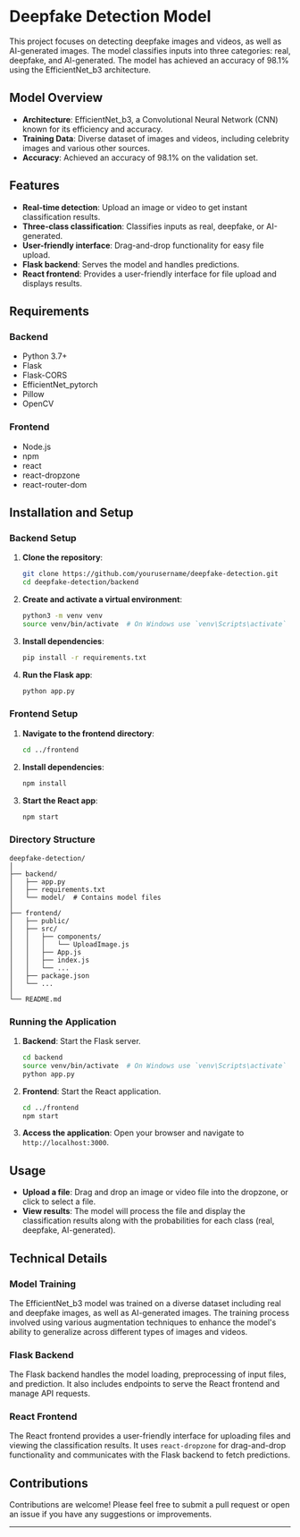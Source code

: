 # Deepfake Detection Model

This project focuses on detecting deepfake images and videos, as well as AI-generated images. The model classifies inputs into three categories: real, deepfake, and AI-generated. The model has achieved an accuracy of 98.1% using the EfficientNet_b3 architecture.

## Model Overview

- **Architecture**: EfficientNet_b3, a Convolutional Neural Network (CNN) known for its efficiency and accuracy.
- **Training Data**: Diverse dataset of images and videos, including celebrity images and various other sources.
- **Accuracy**: Achieved an accuracy of 98.1% on the validation set.

## Features

- **Real-time detection**: Upload an image or video to get instant classification results.
- **Three-class classification**: Classifies inputs as real, deepfake, or AI-generated.
- **User-friendly interface**: Drag-and-drop functionality for easy file upload.
- **Flask backend**: Serves the model and handles predictions.
- **React frontend**: Provides a user-friendly interface for file upload and displays results.

## Requirements

### Backend

- Python 3.7+
- Flask
- Flask-CORS
- EfficientNet_pytorch
- Pillow
- OpenCV

### Frontend

- Node.js
- npm
- react
- react-dropzone
- react-router-dom

## Installation and Setup

### Backend Setup

1. **Clone the repository**:
   ```sh
   git clone https://github.com/yourusername/deepfake-detection.git
   cd deepfake-detection/backend
   ```

2. **Create and activate a virtual environment**:
   ```sh
   python3 -m venv venv
   source venv/bin/activate  # On Windows use `venv\Scripts\activate`
   ```

3. **Install dependencies**:
   ```sh
   pip install -r requirements.txt
   ```

4. **Run the Flask app**:
   ```sh
   python app.py
   ```

### Frontend Setup

1. **Navigate to the frontend directory**:
   ```sh
   cd ../frontend
   ```

2. **Install dependencies**:
   ```sh
   npm install
   ```

3. **Start the React app**:
   ```sh
   npm start
   ```

### Directory Structure

```
deepfake-detection/
│
├── backend/
│   ├── app.py
│   ├── requirements.txt
│   └── model/  # Contains model files
│
├── frontend/
│   ├── public/
│   ├── src/
│   │   ├── components/
│   │   │   └── UploadImage.js
│   │   ├── App.js
│   │   ├── index.js
│   │   └── ...
│   ├── package.json
│   └── ...
│
└── README.md
```

### Running the Application

1. **Backend**: Start the Flask server.
   ```sh
   cd backend
   source venv/bin/activate  # On Windows use `venv\Scripts\activate`
   python app.py
   ```

2. **Frontend**: Start the React application.
   ```sh
   cd ../frontend
   npm start
   ```

3. **Access the application**: Open your browser and navigate to `http://localhost:3000`.

## Usage

- **Upload a file**: Drag and drop an image or video file into the dropzone, or click to select a file.
- **View results**: The model will process the file and display the classification results along with the probabilities for each class (real, deepfake, AI-generated).

## Technical Details

### Model Training

The EfficientNet_b3 model was trained on a diverse dataset including real and deepfake images, as well as AI-generated images. The training process involved using various augmentation techniques to enhance the model's ability to generalize across different types of images and videos.

### Flask Backend

The Flask backend handles the model loading, preprocessing of input files, and prediction. It also includes endpoints to serve the React frontend and manage API requests.

### React Frontend

The React frontend provides a user-friendly interface for uploading files and viewing the classification results. It uses `react-dropzone` for drag-and-drop functionality and communicates with the Flask backend to fetch predictions.

## Contributions

Contributions are welcome! Please feel free to submit a pull request or open an issue if you have any suggestions or improvements.



---

